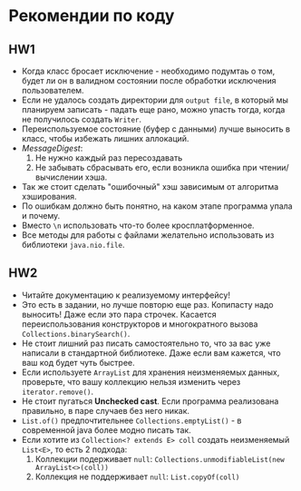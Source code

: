 # Рекомендии по коду

## HW1

- Когда класс бросает исключение - необходимо подумтаь о том, будет ли он в валидном состоянии после обработки исключения пользователем.
- Если не удалось создать директории для `output file`, в который мы планируем записать - падать еще рано, можно упасть тогда, когда не получилось создать `Writer`.
- Переиспользуемое состояние (буфер с данными) лучше выносить в класс, чтобы избежать лишних аллокаций.
- *MessageDigest*:
  1. Не нужно каждый раз пересоздавать
  2. Не забывать сбрасывать его, если возникла ошибка при чтении/вычислении хэша. 
- Так же стоит сделать "ошибочный" хэш зависимым от алгоритма хэширования.
- По ошибкам должно быть понятно, на каком этапе программа упала и почему.
- Вместо `\n` использовать что-то более кросплатформенное.
- Все методы для работы с файлами желательно использовать из библиотеки `java.nio.file`.

## HW2

- Читайте документацию к реализуемому интерфейсу!
- Это есть в задании, но лучше повторю еще раз. Копипасту надо выносить! Даже если это пара строчек. Касается переиспользования конструкторов и многократного вызова  `Collections.binarySearch()`.
- Не стоит лишний раз писать самостоятельно то, что за вас уже написали  в стандартной библиотеке. Даже если вам кажется, что ваш код будет чуть быстрее.
- Если используете `ArrayList` для хранения неизменяемых данных, проверьте, что вашу коллекцию нельзя изменить через `iterator.remove()`.
- Не стоит пугаться **Unchecked cast**. Если программа реализована правильно, в паре случаев без него никак.
- `List.of()` предпочтительнее `Collections.emptyList()` - в современной java более модно писать так.
- Если хотите из `Collection<? extends E> coll` создать неизменяемый `List<E>`, то есть 2 подхода:
    1. Коллекции подерживает `null`: `Collections.unmodifiableList(new ArrayList<>(coll))`
    2. Коллекция не поддерживает `null`: `List.copyOf(coll)`


